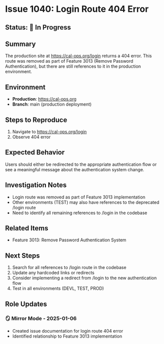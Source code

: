 # Issue 1040: Login Route 404 Error

## Status: 🚧 In Progress

## Summary
The production site at https://cal-ops.org/login returns a 404 error. This route was removed as part of Feature 3013 (Remove Password Authentication), but there are still references to it in the production environment.

## Environment
- **Production**: https://cal-ops.org
- **Branch**: main (production deployment)

## Steps to Reproduce
1. Navigate to https://cal-ops.org/login
2. Observe 404 error

## Expected Behavior
Users should either be redirected to the appropriate authentication flow or see a meaningful message about the authentication system change.

## Investigation Notes
- Login route was removed as part of Feature 3013 implementation
- Other environments (TEST) may also have references to the deprecated /login route
- Need to identify all remaining references to /login in the codebase

## Related Items
- Feature 3013: Remove Password Authentication System

## Next Steps
1. Search for all references to /login route in the codebase
2. Update any hardcoded links or redirects
3. Consider implementing a redirect from /login to the new authentication flow
4. Test in all environments (DEVL, TEST, PROD)

## Role Updates

### 🪞 Mirror Mode - 2025-01-06
- Created issue documentation for login route 404 error
- Identified relationship to Feature 3013 implementation
